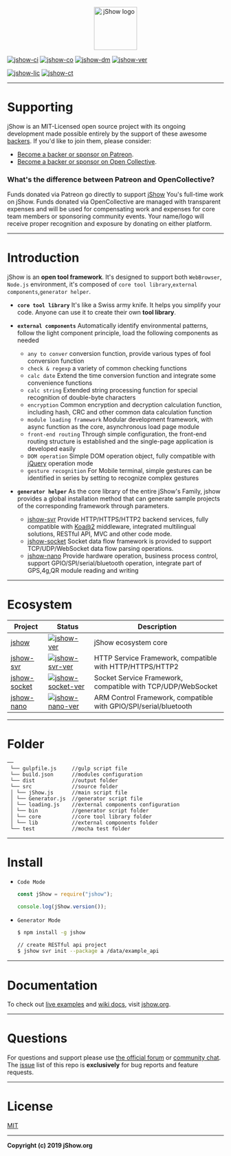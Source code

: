 <p align="center">
	<a href="https://jshow.org" target="_blank">
		<img width="100" src="https://jshow.org/images/jshow.png" alt="jShow logo" />
	</a>
</p>

[![jshow-ci]][jshow-circleci]
[![jshow-co]][jshow-codecov]
[![jshow-dm]][jshow-npm]
[![jshow-ver]][jshow-npm]

[![jshow-lic]][jshow-npm]
[![jshow-ct]][jshow-chat]

[jshow-url]: https://github.com/j-show/jshow
[jshow-npm]: https://npmjs.com/package/jshow
[jshow-chat]: https://jshow.org/chat
[jshow-circleci]: https://circleci.com/gh/j-show/jshow/tree/dev
[jshow-codecov]: https://codecov.io/github/vuejs/vue?branch=dev
[jshow-ci]: https://img.shields.io/circleci/project/github/j-show/jshow/dev.svg
[jshow-co]: https://img.shields.io/codecov/c/github/j-show/jshow/dev.svg
[jshow-ver]: https://img.shields.io/npm/v/jshow.svg
[jshow-lic]: https://img.shields.io/npm/l/jshow.svg
[jshow-dm]: https://img.shields.io/npm/dm/jshow.svg
[jshow-ct]: https://img.shields.io/badge/chat-on%20discord-7289da.svg

[jshow-svr-url]: https://github.com/j-show/jshow-svr
[jshow-svr-npm]: https://npmjs.com/package/jshow-svr
[jshow-svr-ver]: https://img.shields.io/npm/v/jshow-svr.svg

[jshow-socket-url]: https://github.com/j-show/jshow-socket
[jshow-socket-npm]: https://npmjs.com/package/jshow-socket
[jshow-socket-ver]: https://img.shields.io/npm/v/jshow-socket.svg

[jshow-nano-url]: https://github.com/j-show/jshow-nano
[jshow-nano-npm]: https://npmjs.com/package/jshow-nano
[jshow-nano-ver]: https://img.shields.io/npm/v/jshow-nano.svg

---

# Supporting

jShow is an MIT-Licensed open source project with its ongoing development made possible entirely by the support of these awesome [backers](https://github.com/j-show/jShow/blob/master/BACKERS.md). If you'd like to join them, please consider:

- [Become a backer or sponsor on Patreon](https://www.patreon.com/jshow).
- [Become a backer or sponsor on Open Collective](https://opencollective.com/jshow).

### What's the difference between Patreon and OpenCollective?

Funds donated via Patreon go directly to support [jShow][jshow-url] You's full-time work on jShow. Funds donated via OpenCollective are managed with transparent expenses and will be used for compensating work and expenses for core team members or sponsoring community events. Your name/logo will receive proper recognition and exposure by donating on either platform.

---

# Introduction

jShow is an **open tool framework**. It's designed to support both `WebBrowser`, `Node.js` environment, it's composed of `core tool library`,`external components`,`generator helper`.

- **`core tool library`** It's like a Swiss army knife. It helps you simplify your code. Anyone can use it to create their own **tool library**.

- **`external components`** Automatically identify environmental patterns, follow the light component principle, load the following components as needed
	- `any to conver` conversion function, provide various types of fool conversion function
	- `check & regexp` a variety of common checking functions
	- `calc date` Extend the time conversion function and integrate some convenience functions
	- `calc string` Extended string processing function for special recognition of double-byte characters
	- `encryption` Common encryption and decryption calculation function, including hash, CRC and other common data calculation function
	- `module loading framework` Modular development framework, with async function as the core, asynchronous load page module
	- `front-end routing` Through simple configuration, the front-end routing structure is established and the single-page application is developed easily
	- `DOM operation` Simple DOM operation object, fully compatible with [jQuery](https://jquery.com/) operation mode
	- `gesture recognition` For Mobile terminal, simple gestures can be identified in series by setting to recognize complex gestures

- **`generator helper`** As the core library of the entire jShow's Family, jshow provides a global installation method that can generate sample projects of the corresponding framework through parameters.
	- [jshow-svr][jshow-svr-url] Provide HTTP/HTTPS/HTTP2 backend services, fully compatible with [Koa@2](https://koajs.com/) middleware, integrated multilingual solutions, RESTful API, MVC and other code mode.
	- [jshow-socket][jshow-socket-url] Socket data flow framework is provided to support TCP/UDP/WebSocket data flow parsing operations.
	- [jshow-nano][jshow-nano-url] Provide hardware operation, business process control, support GPIO/SPI/serial/bluetooth operation, integrate part of GPS,4g,QR module reading and writing

---


# Ecosystem

| Project | Status | Description |
|---|---|---|
| [jshow][jshow-url] | [![jshow-ver]][jshow-npm] | jShow ecosystem core |
| [jshow-svr][jshow-svr-url] | [![jshow-svr-ver]][jshow-svr-npm] | HTTP Service Framework, compatible with HTTP/HTTPS/HTTP2 |
| [jshow-socket][jshow-socket-url] | [![jshow-socket-ver]][jshow-socket-npm] | Socket Service Framework, compatible with TCP/UDP/WebSocket |
| [jshow-nano][jshow-nano-url] | [![jshow-nano-ver]][jshow-nano-npm] | ARM Control Framework, compatible with GPIO/SPI/serial/bluetooth |

---

# Folder

```
──
 └── gulpfile.js     //gulp script file
 └── build.json      //modules configuration
 └── dist            //output folder
 └── src             //source folder
 │ └── jShow.js      //main script file
 │ └── Generator.js  //generator script file
 │ └── loading.js    //external components configuration
 │ └── bin           //generator script folder
 │ └── core          //core tool library folder
 │ └── lib           //external components folder
 └── test            //mocha test folder
```

---

# Install

- `Code Mode`

	```javascript
	const jShow = require("jshow");
	
	console.log(jShow.version());
	```
	
- `Generator Mode`
	
	```bash
	$ npm install -g jshow
	
	// create RESTful api project
	$ jshow svr init --package a /data/example_api
	```

---

# Documentation


To check out [live examples](https://jshow.org/example) and [wiki docs](https://github.com/j-show/jShow/wiki), visit [jshow.org](https://jshow.org).

---

# Questions

For questions and support please use [the official forum](https://jshow.org/forum) or [community chat](https://jshow.org/chat). 
The [issue](https://github.com/j-show/jShow/issues) list of this repo is **exclusively** for bug reports and feature requests.

---

# License

[MIT](http://opensource.org/licenses/MIT)

---

**Copyright (c) 2019 jShow.org**